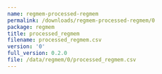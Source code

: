 ```yaml
---
name: regmem-processed-regmem
permalink: /downloads/regmem-processed-regmem/0
package: regmem
title: processed_regmem
filename: processed_regmem.csv
version: '0'
full_version: 0.2.0
file: /data/regmem/0/processed_regmem.csv
---
```

